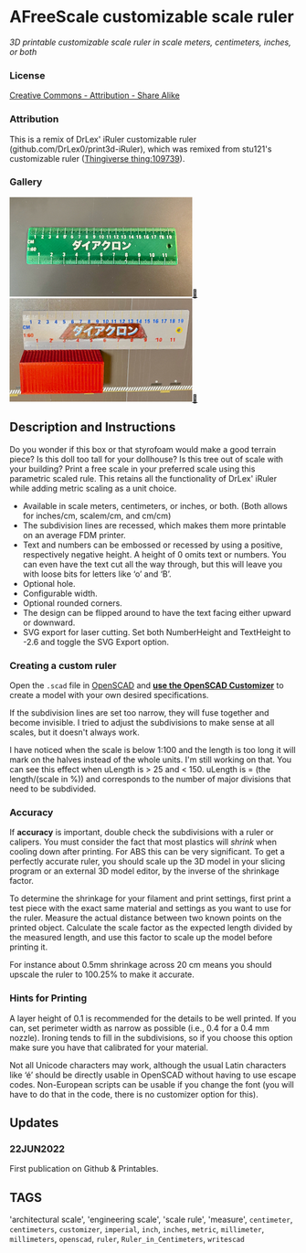 # AFreeScale customizable scale ruler
*3D printable customizable scale ruler in scale meters, centimeters, inches, or both*

### License
[Creative Commons - Attribution - Share Alike](https://creativecommons.org/licenses/by-sa/4.0/)

### Attribution
This is a remix of DrLex' iRuler customizable ruler (github.com/DrLex0/print3d-iRuler), which was remixed from stu121's customizable ruler ([Thingiverse thing:109739](https://www.thingiverse.com/thing:109739)).

### Gallery

![Photo 1](thumbs/photo1.jpg)[🔎](images/photo1.jpg) ![Photo 2](thumbs/photo2.jpg)[🔎](images/photo2.jpg)


## Description and Instructions

Do you wonder if this box or that styrofoam would make a good terrain piece? Is this doll too tall for your dollhouse?  Is this tree out of scale with your building? Print a free scale in your preferred scale using this parametric scaled rule.  This retains all the functionality of DrLex' iRuler while adding metric scaling as a unit choice.

* Available in scale meters, centimeters, or inches, or both. (Both allows for inches/cm, scalem/cm, and cm/cm)
* The subdivision lines are recessed, which makes them more printable on an average FDM printer.
* Text and numbers can be embossed or recessed by using a positive, respectively negative height. A height of 0 omits text or numbers. You can even have the text cut all the way through, but this will leave you with loose bits for letters like ‘o’ and ‘B’.
* Optional hole.
* Configurable width.
* Optional rounded corners.
* The design can be flipped around to have the text facing either upward or downward.
* SVG export for laser cutting. Set both NumberHeight and TextHeight to -2.6 and toggle the SVG Export option.

### Creating a custom ruler

Open the `.scad` file in [OpenSCAD](https://www.openscad.org/) and **[use the OpenSCAD Customizer](https://www.dr-lex.be/3d-printing/customizer.html)** to create a model with your own desired specifications.

If the subdivision lines are set too narrow, they will fuse together and become invisible. I tried to adjust the subdivisions to make sense at all scales, but it doesn't always work.

I have noticed when the scale is below 1:100 and the length is too long it will mark on the halves instead of the whole units.  I'm still working on that. You can see this effect when uLength is > 25 and < 150. uLength is = (the length/(scale in %)) and corresponds to the number of major divisions that need to be subdivided.

### Accuracy

If **accuracy** is important, double check the subdivisions with a ruler or calipers. You must consider the fact that most plastics will *shrink* when cooling down after printing. For ABS this can be very significant. To get a perfectly accurate ruler, you should scale up the 3D model in your slicing program or an external 3D model editor, by the inverse of the shrinkage factor.

To determine the shrinkage for your filament and print settings, first print a test piece with the exact same material and settings as you want to use for the ruler. Measure the actual distance between two known points on the printed object. Calculate the scale factor as the expected length divided by the measured length, and use this factor to scale up the model before printing it.

For instance about 0.5mm shrinkage across 20 cm means you should upscale the ruler to 100.25% to make it accurate.

### Hints for Printing

A layer height of 0.1 is recommended for the details to be well printed. If you can, set perimeter width as narrow as possible (i.e., 0.4 for a 0.4 mm nozzle).
Ironing tends to fill in the subdivisions, so if you choose this option make sure you have that calibrated for your material.

Not all Unicode characters may work, although the usual Latin characters like ‘é’ should be directly usable in OpenSCAD without having to use escape codes. Non-European scripts can be usable if you change the font (you will have to do that in the code, there is no customizer option for this).

## Updates

### 22JUN2022
First publication on Github & Printables.

## TAGS
'architectural scale', 'engineering scale', 'scale rule', 'measure', `centimeter`, `centimeters`, `customizer`, `imperial`, `inch`, `inches`, `metric`, `millimeter`, `millimeters`, `openscad`, `ruler`, `Ruler_in_Centimeters`, `writescad`
